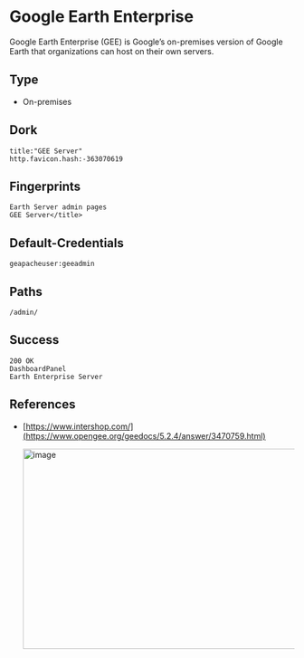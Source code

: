 # Google Earth Enterprise
Google Earth Enterprise (GEE) is Google’s on-premises version of Google Earth that organizations can host on their own servers.

## Type
- On-premises

## Dork
```
title:"GEE Server"
http.favicon.hash:-363070619
```

## Fingerprints
```
Earth Server admin pages
GEE Server</title>
```

## Default-Credentials
```
geapacheuser:geeadmin
```
## Paths
```
/admin/
```

## Success
```
200 OK
DashboardPanel
Earth Enterprise Server
```

## References
- [https://www.intershop.com/](https://www.opengee.org/geedocs/5.2.4/answer/3470759.html)

  <img width="1351" height="354" alt="image" src="https://github.com/user-attachments/assets/e9f7ca78-4ead-4b39-9c64-76b8a3f168b1" />


